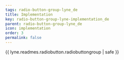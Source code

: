 ```yaml
---
tags: radio-button-group-lyne_de
title: Implementation
key: radio-button-group-lyne-implementation_de
parent: radio-button-group-lyne_de
icon: implementation
order: 3
permalink: false  
---
```

{{ lyne.readmes.radiobutton.radiobuttongroup | safe }}


